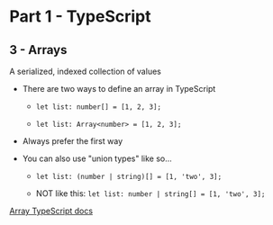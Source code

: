 # Part 1 - TypeScript
## 3 - Arrays

A serialized, indexed collection of values

* There are two ways to define an array in TypeScript

    * `let list: number[] = [1, 2, 3];`

    * `let list: Array<number> = [1, 2, 3];`

* Always prefer the first way

* You can also use "union types" like so...

    * `let list: (number | string)[] = [1, 'two', 3];`

    * NOT like this: `let list: number | string[] = [1, 'two', 3];`

[Array TypeScript docs](https://www.typescriptlang.org/docs/handbook/basic-types.html#array)